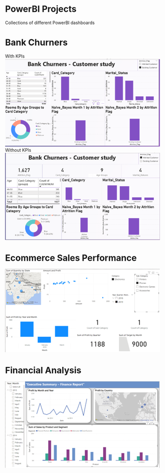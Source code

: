 # PowerBI Projects
 Collections of different PowerBI dashboards
# Bank Churners
With KPIs
![image](https://github.com/Rajnikant21/PowerBI-Projects/blob/da7b2966a114c6e7d6cf72352461ac8b07e4ad85/Bank%20churners/Without%20KPI%20cards%2011062023.png)
Without KPIs
![image](https://github.com/Rajnikant21/PowerBI-Projects/blob/da7b2966a114c6e7d6cf72352461ac8b07e4ad85/Bank%20churners/With%20KPI%20cards%2014062023.png)
# Ecommerce Sales Performance
![image](https://github.com/Rajnikant21/PowerBI-Projects/blob/0e81ab876c83674b17f60297893431bc4dd219ce/Ecommerce%20Sales%20Performance/Ecommerce%20sales%20data%20PowerBI.png)
# Financial Analysis
![image](https://github.com/Rajnikant21/PowerBI-Projects/blob/24c693b720af94f1e5f873e7071779677761cb35/Financial%20Analysis/Screenshot%202023-05-18%20222838.png)
